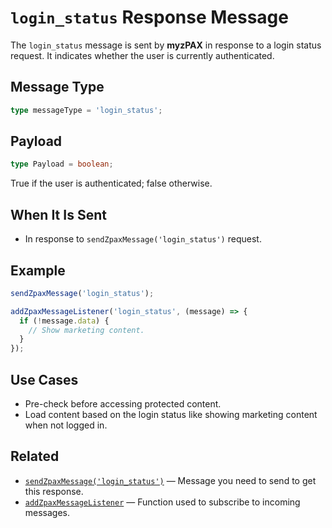 # `login_status` Response Message

The `login_status` message is sent by **myzPAX** in response to a login status request. It indicates whether the user is currently authenticated.

## Message Type

```ts
type messageType = 'login_status';
```

## Payload

```ts
type Payload = boolean;
```

True if the user is authenticated; false otherwise.

## When It Is Sent

- In response to `sendZpaxMessage('login_status')` request.

## Example

```ts
sendZpaxMessage('login_status');

addZpaxMessageListener('login_status', (message) => {
  if (!message.data) {
    // Show marketing content.
  }
});
```

## Use Cases

- Pre-check before accessing protected content.
- Load content based on the login status like showing marketing content when not logged in.

## Related

- [`sendZpaxMessage('login_status')`](./login_status.md) — Message you need to send to get this response.
- [`addZpaxMessageListener`](../addZpaxMessageListener.md) — Function used to subscribe to incoming messages.
